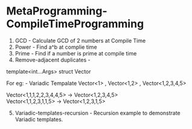 # MetaProgramming-CompileTimeProgramming

1. GCD - Calculate GCD of 2 numbers at Compile Time
2. Power - Find a^b at complie time
3. Prime - Find if a number is prime at compile time
4. Remove-adjacent duplicates - 
 
template<int...Args> struct Vector 

For eg: - Variadic Tempalate Vector<1> , Vector<1,2> , Vector<1,2,3,4,5>

Vector<1,1,1,2,2,3,4,4,5>  -> Vector<1,2,3,4,5>  
Vector<1,1,2,3,1,1,5>  -> Vector<1,2,3,1,5>

5. Variadic-templates-recursion - Recursion example to demonstrate Variadic templates.
